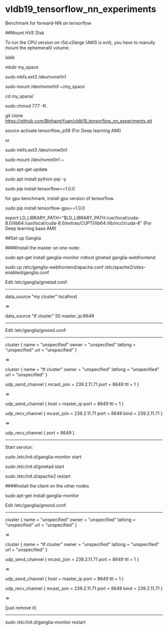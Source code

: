 # vldb19_tensorflow_nn_experiments

Benchmark for forward-NN on tensorflow

##Mount HVE Disk

To run the CPU version on r5d.x2large (AWS is evil), you have to manully mount the ephemeral0 volume:

lsblk

mkdir my_space

sudo mkfs.ext3 /dev/nvme1n1

sudo mount /dev/nvme1n1 ~/my_space

cd my_space/

sudo chmod 777 -R .

git clone https://github.com/BinhangYuan/vldb19_tensorflow_nn_experiments.git

source activate tensorflow_p36 (For Deep learning AMI)

or 

sudo mkfs.ext3 /dev/nvme0n1

sudo mount /dev/nvme0n1 ~

sudo apt-get update

sudo apt install python-pip -y

sudo pip install tensorflow==1.0.0

for gpu benchmark, install gpu version of tensorflow. 

sudo pip install tensorflow-gpu==1.0.0

export LD_LIBRARY_PATH="$LD_LIBRARY_PATH:/usr/local/cuda-8.0/lib64:/usr/local/cuda-8.0/extras/CUPTI/lib64:/lib/nccl/cuda-8" (For Deep learning base AMI)

##Set up Ganglia

####Install the master on one node:

sudo apt-get install ganglia-monitor rrdtool gmetad ganglia-webfrontend

sudo cp /etc/ganglia-webfrontend/apache.conf /etc/apache2/sites-enabled/ganglia.conf

Edit /etc/ganglia/gmetad.conf:

---
data_source "my cluster" localhost 

=> 

data_source "tf cluster" 50 master_ip:8649

---

Edit /etc/ganglia/gmond.conf:

---
cluster {
    name = "unspecified"
    owner = "unspecified"
    latlong = "unspecified"
    url = "unspecified"
}

=>

cluster {
    name = "tf cluster"
    owner = "unspecified"
    latlong = "unspecified"
    url = "unspecified"
}


udp_send_channel {
    mcast_join = 239.2.11.71
    port = 8649
    ttl = 1
}

=>

udp_send_channel {
    host = master_ip
    port = 8649
    ttl = 1
}

udp_recv_channel {
    mcast_join = 239.2.11.71
    port = 8649
    bind = 239.2.11.71
}

=>

udp_recv_channel {
    port = 8649
}

---
Start service:

sudo /etc/init.d/ganglia-monitor start

sudo /etc/init.d/gmetad start

sudo /etc/init.d/apache2 restart

####Install the client on the other nodes

sudo apt-get install ganglia-monitor

Edit /etc/ganglia/gmond.conf:

---
cluster {
    name = "unspecified"
    owner = "unspecified"
    latlong = "unspecified"
    url = "unspecified"
}

=>

cluster {
    name = "tf cluster"
    owner = "unspecified"
    latlong = "unspecified"
    url = "unspecified"
}


udp_send_channel {
    mcast_join = 239.2.11.71
    port = 8649
    ttl = 1
}

=>

udp_send_channel {
    host = master_ip
    port = 8649
    ttl = 1
}

udp_recv_channel {
    mcast_join = 239.2.11.71
    port = 8649
    bind = 239.2.11.71
}

=>

[just remove it]

---

sudo /etc/init.d/ganglia-monitor restart